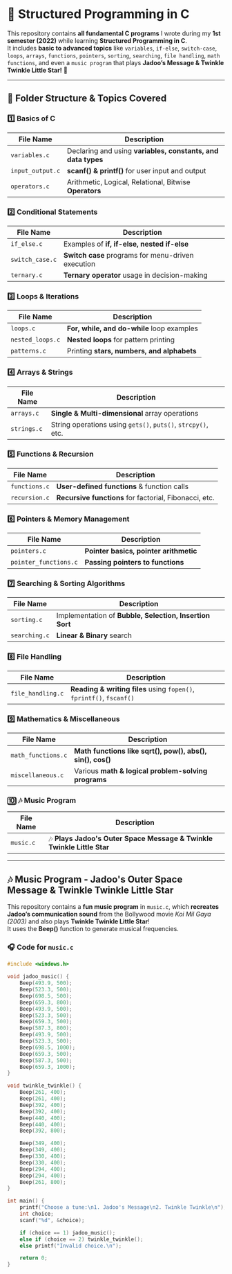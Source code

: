 # 📌 Structured Programming in C  

This repository contains **all fundamental C programs** I wrote during my **1st semester (2022)** while learning **Structured Programming in C**.  
It includes **basic to advanced topics** like `variables`, `if-else`, `switch-case`, `loops`, `arrays`, `functions`, `pointers`, `sorting`, `searching`, `file handling`, `math functions`, and even a `music program` that plays **Jadoo’s Message & Twinkle Twinkle Little Star!** 🎵  

---

## 📂 Folder Structure & Topics Covered  

### 1️⃣ Basics of C  
| File Name        | Description |
|-----------------|-------------|
| `variables.c` | Declaring and using **variables, constants, and data types** |
| `input_output.c` | **scanf() & printf()** for user input and output |
| `operators.c` | Arithmetic, Logical, Relational, Bitwise **Operators** |

### 2️⃣ Conditional Statements  
| File Name        | Description |
|-----------------|-------------|
| `if_else.c` | Examples of **if, if-else, nested if-else** |
| `switch_case.c` | **Switch case** programs for menu-driven execution |
| `ternary.c` | **Ternary operator** usage in decision-making |

### 3️⃣ Loops & Iterations  
| File Name        | Description |
|-----------------|-------------|
| `loops.c` | **For, while, and do-while** loop examples |
| `nested_loops.c` | **Nested loops** for pattern printing |
| `patterns.c` | Printing **stars, numbers, and alphabets** |

### 4️⃣ Arrays & Strings  
| File Name        | Description |
|-----------------|-------------|
| `arrays.c` | **Single & Multi-dimensional** array operations |
| `strings.c` | String operations using `gets()`, `puts()`, `strcpy()`, etc. |

### 5️⃣ Functions & Recursion  
| File Name        | Description |
|-----------------|-------------|
| `functions.c` | **User-defined functions** & function calls |
| `recursion.c` | **Recursive functions** for factorial, Fibonacci, etc. |

### 6️⃣ Pointers & Memory Management  
| File Name        | Description |
|-----------------|-------------|
| `pointers.c` | **Pointer basics, pointer arithmetic** |
| `pointer_functions.c` | **Passing pointers to functions** |

### 7️⃣ Searching & Sorting Algorithms  
| File Name        | Description |
|-----------------|-------------|
| `sorting.c` | Implementation of **Bubble, Selection, Insertion Sort** |
| `searching.c` | **Linear & Binary** search |

### 8️⃣ File Handling  
| File Name        | Description |
|-----------------|-------------|
| `file_handling.c` | **Reading & writing files** using `fopen()`, `fprintf()`, `fscanf()` |

### 9️⃣ Mathematics & Miscellaneous  
| File Name        | Description |
|-----------------|-------------|
| `math_functions.c` | **Math functions like sqrt(), pow(), abs(), sin(), cos()** |
| `miscellaneous.c` | Various **math & logical problem-solving programs** |

### 🔟 🎶 Music Program  
| File Name        | Description |
|-----------------|-------------|
| `music.c` | 🎶 **Plays Jadoo's Outer Space Message & Twinkle Twinkle Little Star** |

---

## 🎶 Music Program - Jadoo's Outer Space Message & Twinkle Twinkle Little Star  

This repository contains a **fun music program** in `music.c`, which **recreates Jadoo’s communication sound** from the Bollywood movie *Koi Mil Gaya (2003)* and also plays **Twinkle Twinkle Little Star**!  
It uses the **Beep()** function to generate musical frequencies.  

### 🎧 Code for `music.c`  
```c
#include <windows.h>

void jadoo_music() {
    Beep(493.9, 500);
    Beep(523.3, 500);
    Beep(698.5, 500);
    Beep(659.3, 800);
    Beep(493.9, 500);
    Beep(523.3, 500);
    Beep(659.3, 500);
    Beep(587.3, 800);
    Beep(493.9, 500);
    Beep(523.3, 500);
    Beep(698.5, 1000);
    Beep(659.3, 500);
    Beep(587.3, 500);
    Beep(659.3, 1000);
}

void twinkle_twinkle() {
    Beep(261, 400);
    Beep(261, 400);
    Beep(392, 400);
    Beep(392, 400);
    Beep(440, 400);
    Beep(440, 400);
    Beep(392, 800);

    Beep(349, 400);
    Beep(349, 400);
    Beep(330, 400);
    Beep(330, 400);
    Beep(294, 400);
    Beep(294, 400);
    Beep(261, 800);
}

int main() {
    printf("Choose a tune:\n1. Jadoo's Message\n2. Twinkle Twinkle\n");
    int choice;
    scanf("%d", &choice);

    if (choice == 1) jadoo_music();
    else if (choice == 2) twinkle_twinkle();
    else printf("Invalid choice.\n");

    return 0;
}
